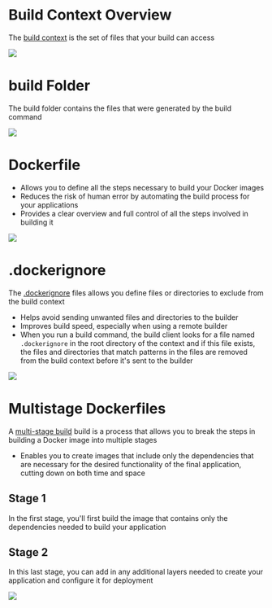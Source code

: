 # Build Context Overview

The [build context](https://docs.docker.com/build/concepts/context/#what-is-a-build-context) is the set of files that your build can access

![](https://github.com/JonmarCorpuz/SecondBrain/blob/main/Assets/Whitespace.png)

# build Folder

The build folder contains the files that were generated by the build command

![](https://github.com/JonmarCorpuz/SecondBrain/blob/main/Assets/Whitespace.png)

# Dockerfile 

* Allows you to define all the steps necessary to build your Docker images
* Reduces the risk of human error by automating the build process for your applications
* Provides a clear overview and full control of all the steps involved in building it

![](https://github.com/JonmarCorpuz/SecondBrain/blob/main/Assets/Whitespace.png)

# .dockerignore

The [.dockerignore](https://docs.docker.com/build/concepts/context/#dockerignore-files) files allows you define files or directories to exclude from the build context

* Helps avoid sending unwanted files and directories to the builder
* Improves build speed, especially when using a remote builder
* When you run a build command, the build client looks for a file named `.dockerignore` in the root directory of the context and if this file exists, the files and directories that match patterns in the files are removed from the build context before it's sent to the builder

![](https://github.com/JonmarCorpuz/SecondBrain/blob/main/Assets/Whitespace.png)

# Multistage Dockerfiles

A [multi-stage build](https://dev.to/pavanbelagatti/what-are-multi-stage-docker-builds-1mi9#:~:text=A%20multi%2Dstage%20build%20is,on%20both%20time%20and%20space.) build is a process that allows you to break the steps in building a Docker image into multiple stages

* Enables you to create images that include only the dependencies that are necessary for the desired functionality of the final application, cutting down on both time and space

## Stage 1

In the first stage, you'll first build the image that contains only the dependencies needed to build your application

## Stage 2

In this last stage, you can add in any additional layers needed to create your application and configure it for deployment

![](https://github.com/JonmarCorpuz/SecondBrain/blob/main/Assets/Whitespace.png)

